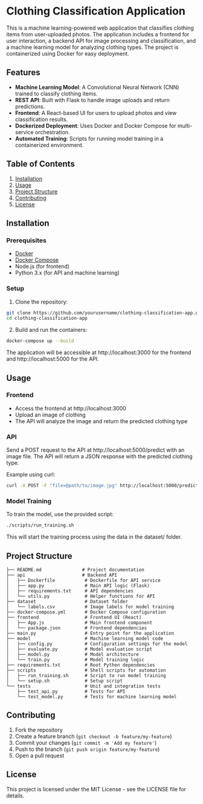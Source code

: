 # Clothing Classification Application

This is a machine learning-powered web application that classifies clothing items from user-uploaded photos. The application includes a frontend for user interaction, a backend API for image processing and classification, and a machine learning model for analyzing clothing types. The project is containerized using Docker for easy deployment.

## Features

- **Machine Learning Model**: A Convolutional Neural Network (CNN) trained to classify clothing items.
- **REST API**: Built with Flask to handle image uploads and return predictions.
- **Frontend**: A React-based UI for users to upload photos and view classification results.
- **Dockerized Deployment**: Uses Docker and Docker Compose for multi-service orchestration.
- **Automated Training**: Scripts for running model training in a containerized environment.

## Table of Contents

1. [Installation](#installation)
2. [Usage](#usage)
3. [Project Structure](#project-structure)
4. [Contributing](#contributing)
5. [License](#license)

## Installation

### Prerequisites

- [Docker](https://docs.docker.com/get-docker/)
- [Docker Compose](https://docs.docker.com/compose/install/)
- Node.js (for frontend)
- Python 3.x (for API and machine learning)

### Setup

1. Clone the repository:
```bash
git clone https://github.com/yourusername/clothing-classification-app.git
cd clothing-classification-app
```

2. Build and run the containers:
```bash
docker-compose up --build
```

The application will be accessible at http://localhost:3000 for the frontend and http://localhost:5000 for the API.

## Usage

### Frontend
- Access the frontend at http://localhost:3000
- Upload an image of clothing
- The API will analyze the image and return the predicted clothing type

### API
Send a POST request to the API at http://localhost:5000/predict with an image file.
The API will return a JSON response with the predicted clothing type.

Example using curl:
```bash
curl -X POST -F "file=@path/to/image.jpg" http://localhost:5000/predict
```

### Model Training
To train the model, use the provided script:
```bash
./scripts/run_training.sh
```
This will start the training process using the data in the dataset/ folder.

## Project Structure

```plaintext
├── README.md               # Project documentation
├── api                     # Backend API
│   ├── Dockerfile           # Dockerfile for API service
│   ├── app.py               # Main API logic (Flask)
│   ├── requirements.txt     # API dependencies
│   └── utils.py             # Helper functions for API
├── dataset                  # Dataset folder
│   └── labels.csv           # Image labels for model training
├── docker-compose.yml       # Docker Compose configuration
├── frontend                 # Frontend UI (React)
│   ├── App.js               # Main frontend component
│   └── package.json         # Frontend dependencies
├── main.py                  # Entry point for the application
├── model                    # Machine learning model code
│   ├── config.py            # Configuration settings for the model
│   ├── evaluate.py          # Model evaluation script
│   ├── model.py             # Model architecture
│   └── train.py             # Model training logic
├── requirements.txt         # Root Python dependencies
├── scripts                  # Shell scripts for automation
│   ├── run_training.sh      # Script to run model training
│   └── setup.sh             # Setup script
└── tests                    # Unit and integration tests
    ├── test_api.py          # Tests for API
    └── test_model.py        # Tests for machine learning model
```

## Contributing

1. Fork the repository
2. Create a feature branch (`git checkout -b feature/my-feature`)
3. Commit your changes (`git commit -m 'Add my feature'`)
4. Push to the branch (`git push origin feature/my-feature`)
5. Open a pull request

## License

This project is licensed under the MIT License - see the LICENSE file for details.